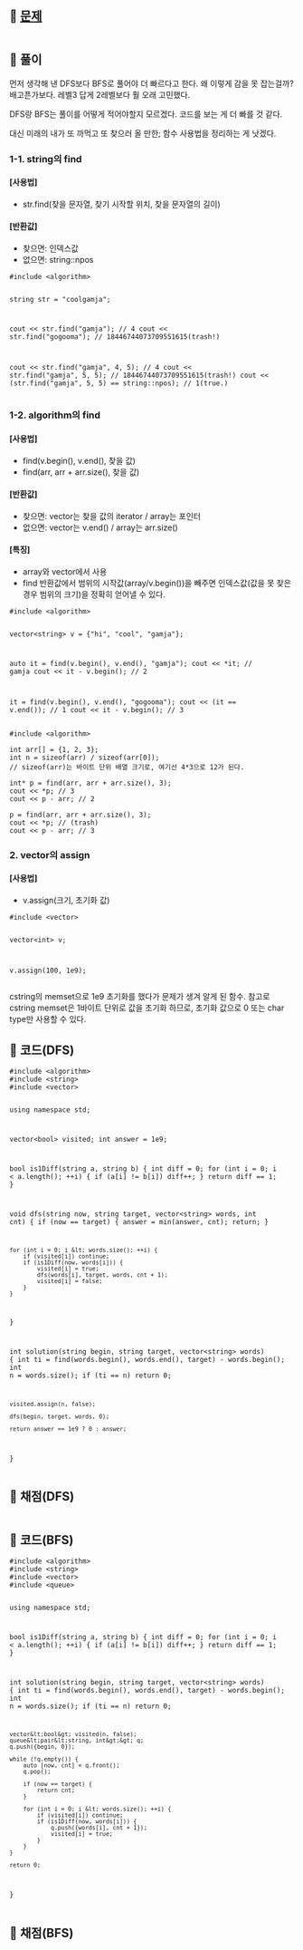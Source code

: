 <h2 id="🌽-문제">🌽 <a href="https://school.programmers.co.kr/learn/courses/30/lessons/43163">문제</a></h2>
<p><img alt="" src="https://velog.velcdn.com/images/coolgamja_/post/3d39ae16-79b2-445d-912c-a868a995cba2/image.png" /></p>
<h2 id="🥔-풀이">🥔 풀이</h2>
<p>먼저 생각해 낸 DFS보다 BFS로 풀어야 더 빠르다고 한다.
왜 이렇게 감을 못 잡는걸까? 배고픈가보다.
레벨3 답게 2레벨보다 훨 오래 고민했다.</p>
<p>DFS랑 BFS는 풀이를 어떻게 적어야할지 모르겠다.
코드를 보는 게 더 빠를 것 같다.</p>
<p>대신 미래의 내가 또 까먹고 또 찾으러 올 만한;
함수 사용법을 정리하는 게 낫겠다.</p>
<h3 id="1-1-string의-find">1-1. string의 find</h3>
<h4 id="사용법">[사용법]</h4>
<ul>
<li>str.find(찾을 문자열, 찾기 시작할 위치, 찾을 문자열의 길이)</li>
</ul>
<h4 id="반환값">[반환값]</h4>
<ul>
<li>찾으면: 인덱스값</li>
<li>없으면: string::npos</li>
</ul>
<pre><code class="language-cpp">#include &lt;algorithm&gt;

string str = &quot;coolgamja&quot;;

cout &lt;&lt; str.find(&quot;gamja&quot;); // 4
cout &lt;&lt; str.find(&quot;gogooma&quot;); // 18446744073709551615(trash!)

cout &lt;&lt; str.find(&quot;gamja&quot;, 4, 5); // 4
cout &lt;&lt; str.find(&quot;gamja&quot;, 5, 5); // 18446744073709551615(trash!)
cout &lt;&lt; (str.find(&quot;gamja&quot;, 5, 5) == string::npos); // 1(true.)</code></pre>
<h3 id="1-2-algorithm의-find">1-2. algorithm의 find</h3>
<h4 id="사용법-1">[사용법]</h4>
<ul>
<li>find(v.begin(), v.end(), 찾을 값)</li>
<li>find(arr, arr + arr.size(), 찾을 값)</li>
</ul>
<h4 id="반환값-1">[반환값]</h4>
<ul>
<li>찾으면: vector는 찾을 값의 iterator / array는 포인터</li>
<li>없으면: vector는 v.end() / array는 arr.size()</li>
</ul>
<h4 id="특징">[특징]</h4>
<ul>
<li>array와 vector에서 사용</li>
<li>find 반환값에서 범위의 시작값(array/v.begin())을 빼주면
인덱스값(값을 못 찾은 경우 범위의 크기)을 정확히 얻어낼 수 있다.</li>
</ul>
<pre><code class="language-cpp">#include &lt;algorithm&gt;

vector&lt;string&gt; v = {&quot;hi&quot;, &quot;cool&quot;, &quot;gamja&quot;};

auto it = find(v.begin(), v.end(), &quot;gamja&quot;);
cout &lt;&lt; *it; // gamja
cout &lt;&lt; it - v.begin(); // 2

it = find(v.begin(), v.end(), &quot;gogooma&quot;);
cout &lt;&lt; (it == v.end()); // 1
cout &lt;&lt; it - v.begin(); // 3</code></pre>
<pre><code class="language-cpp">#include &lt;algorithm&gt;

int arr[] = {1, 2, 3};
int n = sizeof(arr) / sizeof(arr[0]);
// sizeof(arr)는 바이트 단위 배열 크기로, 여기선 4*3으로 12가 된다.

int* p = find(arr, arr + arr.size(), 3);
cout &lt;&lt; *p; // 3
cout &lt;&lt; p - arr; // 2

p = find(arr, arr + arr.size(), 3);
cout &lt;&lt; *p; // (trash)
cout &lt;&lt; p - arr; // 3</code></pre>
<h3 id="2-vector의-assign">2. vector의 assign</h3>
<h4 id="사용법-2">[사용법]</h4>
<ul>
<li>v.assign(크기, 초기화 값)</li>
</ul>
<pre><code class="language-cpp">#include &lt;vector&gt;

vector&lt;int&gt; v;

v.assign(100, 1e9);</code></pre>
<p>cstring의 memset으로 1e9 초기화를 했다가 문제가 생겨 알게 된 함수.
참고로 cstring memset은 1바이트 단위로 값을 초기화 하므로,
초기화 값으로 0 또는 char type만 사용할 수 있다.</p>
<h2 id="🥬-코드dfs">🥬 코드(DFS)</h2>
<pre><code class="language-cpp">#include &lt;algorithm&gt;
#include &lt;string&gt;
#include &lt;vector&gt;

using namespace std;

vector&lt;bool&gt; visited;
int answer = 1e9;

bool is1Diff(string a, string b) {
    int diff = 0;
    for (int i = 0; i &lt; a.length(); ++i) {
        if (a[i] != b[i]) diff++;
    }
    return diff == 1;
}

void dfs(string now, string target, vector&lt;string&gt; words, int cnt) {
    if (now == target) {
        answer = min(answer, cnt);
        return;
    }

    for (int i = 0; i &lt; words.size(); ++i) {
        if (visited[i]) continue;
        if (is1Diff(now, words[i])) {
            visited[i] = true;
            dfs(words[i], target, words, cnt + 1);
            visited[i] = false;
        }
    }
}

int solution(string begin, string target, vector&lt;string&gt; words) {
    int ti = find(words.begin(), words.end(), target) - words.begin();
    int n = words.size();
    if (ti == n) return 0;

    visited.assign(n, false);

    dfs(begin, target, words, 0);

    return answer == 1e9 ? 0 : answer;
}</code></pre>
<h2 id="🥜-채점dfs">🥜 채점(DFS)</h2>
<p><img alt="" src="https://velog.velcdn.com/images/coolgamja_/post/57c3e1bf-494a-4412-86aa-36046691f3e5/image.png" /></p>
<h2 id="🥬-코드bfs">🥬 코드(BFS)</h2>
<pre><code class="language-cpp">#include &lt;algorithm&gt;
#include &lt;string&gt;
#include &lt;vector&gt;
#include &lt;queue&gt;

using namespace std;

bool is1Diff(string a, string b) {
    int diff = 0;
    for (int i = 0; i &lt; a.length(); ++i) {
        if (a[i] != b[i]) diff++;
    }
    return diff == 1;
}

int solution(string begin, string target, vector&lt;string&gt; words) {
    int ti = find(words.begin(), words.end(), target) - words.begin();
    int n = words.size();
    if (ti == n) return 0;

    vector&lt;bool&gt; visited(n, false);
    queue&lt;pair&lt;string, int&gt;&gt; q;
    q.push({begin, 0});

    while (!q.empty()) {
        auto [now, cnt] = q.front();
        q.pop();

        if (now == target) {
            return cnt;
        }

        for (int i = 0; i &lt; words.size(); ++i) {
            if (visited[i]) continue;
            if (is1Diff(now, words[i])) {
                q.push({words[i], cnt + 1});
                visited[i] = true;
            }
        }
    }

    return 0;
}</code></pre>
<h2 id="🥜-채점bfs">🥜 채점(BFS)</h2>
<p><img alt="" src="https://velog.velcdn.com/images/coolgamja_/post/4f2e94da-4dd7-40f0-bf58-b8cdf2ba9c7c/image.png" /></p>